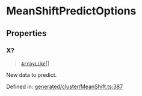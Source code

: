 # MeanShiftPredictOptions

## Properties

### X?

> [`ArrayLike`](../types/ArrayLike.md)[]

New data to predict.

Defined in:  [generated/cluster/MeanShift.ts:387](https://github.com/transitive-bullshit/scikit-learn-ts/blob/122b3c0/packages/sklearn/src/generated/cluster/MeanShift.ts#L387)
